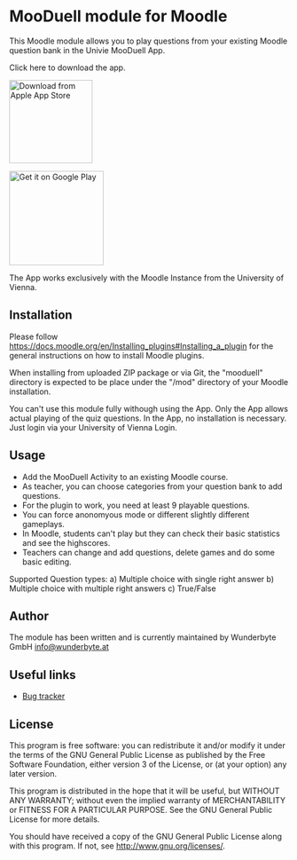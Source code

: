 MooDuell module for Moodle
===========================

This Moodle module allows you to play questions from your existing Moodle question bank in the Univie MooDuell App.

Click here to download the app.

<a href='https://apps.apple.com/at/app/univie-mooduell/id1496638765'><img width="150px"  alt='Download from Apple App Store' src='https://developer.apple.com/app-store/marketing/guidelines/images/badge-download-on-the-app-store.svg'/></a>

<a href='https://play.google.com/store/apps/details?id=at.wunderbyte.univiemooduell&hl=de&pcampaignid=pcampaignidMKT-Other-global-all-co-prtnr-py-PartBadge-Mar2515-1'><img width="170px" alt='Get it on Google Play' src='https://play.google.com/intl/en_us/badges/static/images/badges/en_badge_web_generic.png'/></a>

The App works exclusively with the Moodle Instance from the University of Vienna.

Installation
------------

Please follow <https://docs.moodle.org/en/Installing_plugins#Installing_a_plugin> for
the general instructions on how to install Moodle plugins.

When installing from uploaded ZIP package or via Git, the "mooduell" directory is
expected to be place under the "/mod" directory of your Moodle installation. 

You can't use this module fully withough using the App. Only the App allows actual playing of the quiz questions.
In the App, no installation is necessary. Just login via your University of Vienna Login.

Usage
-----

* Add the MooDuell Activity to an existing Moodle course.
* As teacher, you can choose categories from your question bank to add questions.
* For the plugin to work, you need at least 9 playable questions.
* You can force anonomyous mode or different slightly different gameplays.
* In Moodle, students can't play but they can check their basic statistics and see the highscores.
* Teachers can change and add questions, delete games and do some basic editing.

Supported Question types:
a) Multiple choice with single right answer
b) Multiple choice with multiple right answers
c) True/False

Author
------

The module has been written and is currently maintained by Wunderbyte GmbH <info@wunderbyte.at>

Useful links
------------

* [Bug tracker](https://github.com/Wunderbyte-GmbH/moodle-mod_mooduell/issues)

License
-------

This program is free software: you can redistribute it and/or modify it under the
terms of the GNU General Public License as published by the Free Software Foundation,
either version 3 of the License, or (at your option) any later version.

This program is distributed in the hope that it will be useful, but WITHOUT ANY
WARRANTY; without even the implied warranty of MERCHANTABILITY or FITNESS FOR A
PARTICULAR PURPOSE.  See the GNU General Public License for more details.

You should have received a copy of the GNU General Public License along with this
program. If not, see <http://www.gnu.org/licenses/>.

